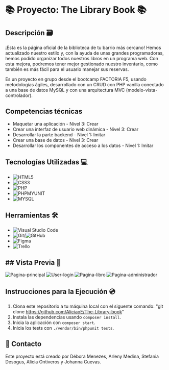 # 📚 Proyecto: The Library Book 📚

## Descripción 🗃

¡Esta es la página oficial de la biblioteca de tu barrio más cercano! Hemos actualizado nuestro estilo y, con la ayuda de unas grandes programadoras, hemos podido organizar todos nuestros libros en un programa web. Con esta mejora, podremos tener mejor gestionado nuestro inventario, como también es más fácil para el usuario manejar sus reservas.

Es un proyecto en grupo desde el bootcamp FACTORIA F5, usando metodologías ágiles, desarrollado con un CRUD con PHP vanilla conectado a una base de datos MySQL y con una arquitectura MVC (modelo-vista-controlador). 

## Competencias técnicas

- Maquetar una aplicación - Nivel 3: Crear
- Crear una interfaz de usuario web dinámica - Nivel 3: Crear
- Desarrollar la parte backend - Nivel 1: Imitar
- Crear una base de datos - Nivel 3: Crear
- Desarrollar los componentes de acceso a los datos - Nivel 1: Imitar


## Tecnologías Utilizadas 💻

- ![HTML5](https://img.shields.io/badge/HTML5-E34F26?logo=html5&logoColor=white&style=flat)
- ![CSS3](https://img.shields.io/badge/CSS3-1572B6?logo=css3&logoColor=white&style=flat)
- ![PHP](https://img.shields.io/badge/PHP-777BB3?logo=php&logoColor=white&style=flat)
- ![PHPMYUNIT](https://img.shields.io/badge/phpmyunit-AEB2D5?logo=phpmyunit&logoColor=white&style=flat)
- ![MYSQL](https://img.shields.io/badge/mysql-00758F?logo=phpmt&logoColor=white&style=flat)

## Herramientas 🛠

- ![Visual Studio Code](https://img.shields.io/badge/VS%20Code-007ACC?logo=visual-studio-code&logoColor=white&style=flat)
- ![Git](https://img.shields.io/badge/Git-F05032?logo=git&logoColor=white&style=flat)/![GitHub](https://img.shields.io/badge/GitHub-181717?logo=github&logoColor=white&style=flat)
- ![Figma](https://img.shields.io/badge/Figma-F24E1E?style=for-the-badge&logo=figma&logoColor=white)
- ![Trello](https://img.shields.io/badge/Trello-0079BF?style=for-the-badge&logo=trello&logoColor=white)


## ## Vista Previa 🌠 

![Pagina-principal]()
![User-login]()
![Pagina-libro]()
![Pagina-administrador]()

## Instrucciones para la Ejecución 💿

1. Clona este repositorio a tu máquina local con el siguente comando: "git clone https://github.com/AliciaoE/The-Library-book"
2. Instala las dependencias usando `composer install`.
3. Inicia la aplicación con `composer start`.
4. Inicia los tests con `./vendor/bin/phpunit tests`.

##  📧 Contacto
Este proyecto está creado por Débora Menezes, Arleny Medina, Stefania Desogus, Alicia Ontiveros y Johanna Cuevas.